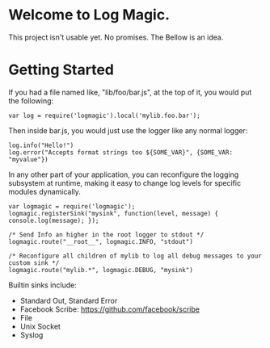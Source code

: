 Welcome to Log Magic.
====================

This project isn't usable yet. No promises.  The Bellow is an idea.

Getting Started
====================

If you had a file named like, "lib/foo/bar.js", at the top of it, you would put the following:

    var log = require('logmagic').local('mylib.foo.bar');

Then inside bar.js, you would just use the logger like any normal logger:

    log.info("Hello!")
    log.error("Accepts format strings too ${SOME_VAR}", {SOME_VAR: "myvalue"})

In any other part of your application, you can reconfigure the logging subsystem at runtime,
making it easy to change log levels for specific modules dynamically.

    var logmagic = require('logmagic');
    logmagic.registerSink("mysink", function(level, message) { console.log(message); });
    
    /* Send Info an higher in the root logger to stdout */
    logmagic.route("__root__", logmagic.INFO, "stdout")
    
    /* Reconfigure all children of mylib to log all debug messages to your custom sink */
    logmagic.route("mylib.*", logmagic.DEBUG, "mysink")


Builtin sinks include:

* Standard Out, Standard Error
* Facebook Scribe: https://github.com/facebook/scribe
* File
* Unix Socket
* Syslog
